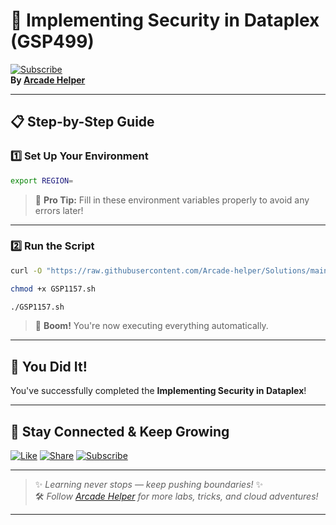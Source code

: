 
# 🚀 Implementing Security in Dataplex (GSP499)  
[![Subscribe](https://img.shields.io/badge/Subscribe-YouTube-red?style=for-the-badge&logo=youtube)](https://www.youtube.com/@ArcadeHelper1418)  
**By [Arcade Helper](https://www.youtube.com/@ArcadeHelper1418)**

---

## 📋 Step-by-Step Guide

### 1️⃣ Set Up Your Environment
```bash
export REGION=
```
> 🧠 **Pro Tip:** Fill in these environment variables properly to avoid any errors later!

---

### 2️⃣ Run the Script
```bash
curl -O "https://raw.githubusercontent.com/Arcade-helper/Solutions/main/Implementing%20Security%20in%20Dataplex/GSP1157.sh"

chmod +x GSP1157.sh

./GSP1157.sh
```
> 🚀 **Boom!** You're now executing everything automatically.
---

## 🎉 You Did It!  
You've successfully completed the **Implementing Security in Dataplex**!

---

## 🌟 Stay Connected & Keep Growing

[![Like](https://img.shields.io/badge/Like-❤️-pink?style=for-the-badge)](https://www.youtube.com/@ArcadeHelper1418) 
[![Share](https://img.shields.io/badge/Share-🔁-blue?style=for-the-badge)](https://www.youtube.com/@ArcadeHelper1418) 
[![Subscribe](https://img.shields.io/badge/Subscribe-🔔-red?style=for-the-badge)](https://www.youtube.com/@ArcadeHelper1418)

---

> ✨ *Learning never stops — keep pushing boundaries!* ✨  
> 🛠️ *Follow [Arcade Helper](https://www.youtube.com/@ArcadeHelper1418) for more labs, tricks, and cloud adventures!*

---

